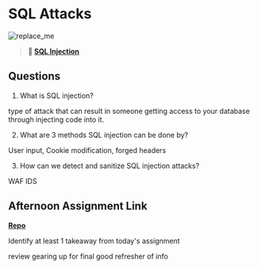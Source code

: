 # SQL Attacks

![replace_me](https://codeworks.blob.core.windows.net/public/assets/img/illustrations/placeholder.svg)

> **📖 [SQL Injection](https://codeworksacademy.com/fs-student-guide/resources/wk11/03-SQL-Injection)**

## Questions

1. What is SQL injection?

type of attack that can result in someone getting access to your database through injecting code into it.

2. What are 3 methods SQL injection can be done by?

User input, Cookie modification, forged headers

3. How can we detect and sanitize SQL injection attacks?

WAF IDS 

## Afternoon Assignment Link

**[Repo](https://github.com/GregBullington/<ASSIGNMENT_REPO>)**

Identify at least 1 takeaway from today's assignment

review gearing up for final good refresher of info 
